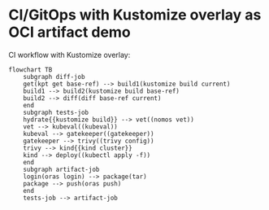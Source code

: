# CI/GitOps with Kustomize overlay as OCI artifact demo

CI workflow with Kustomize overlay:
```mermaid
flowchart TB
    subgraph diff-job
    get(kpt get base-ref) --> build1(kustomize build current)
    build1 --> build2(kustomize build base-ref)
    build2 --> diff(diff base-ref current)
    end
    subgraph tests-job
    hydrate{{kustomize build}} --> vet((nomos vet))
    vet --> kubeval((kubeval))
    kubeval --> gatekeeper((gatekeeper))
    gatekeeper --> trivy((trivy config))
    trivy --> kind{{kind cluster}}
    kind --> deploy((kubectl apply -f))
    end
    subgraph artifact-job
    login(oras login) --> package(tar)
    package --> push(oras push)
    end
    tests-job --> artifact-job
```
